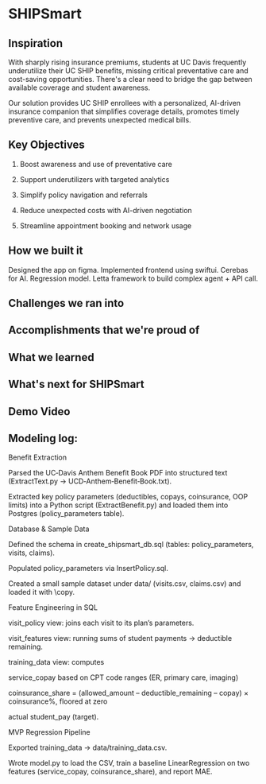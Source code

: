 # SHIPSmart

## Inspiration 

With sharply rising insurance premiums, students at UC Davis frequently underutilize their UC SHIP benefits, missing critical preventative care and cost-saving opportunities. There's a clear need to bridge the gap between available coverage and student awareness.

Our solution provides UC SHIP enrollees with a personalized, AI-driven insurance companion that simplifies coverage details, promotes timely preventive care, and prevents unexpected medical bills.

## Key Objectives

1. Boost awareness and use of preventative care

2. Support underutilizers with targeted analytics

3. Simplify policy navigation and referrals

4. Reduce unexpected costs with AI-driven negotiation

5. Streamline appointment booking and network usage

## How we built it

Designed the app on figma. Implemented frontend using swiftui. Cerebas for AI. Regression model. Letta framework to build complex agent + API call.

## Challenges we ran into

## Accomplishments that we're proud of

## What we learned

## What's next for SHIPSmart

## Demo Video


## Modeling log:

Benefit Extraction

Parsed the UC‑Davis Anthem Benefit Book PDF into structured text (ExtractText.py → UCD‑Anthem‑Benefit‑Book.txt).

Extracted key policy parameters (deductibles, copays, coinsurance, OOP limits) into a Python script (ExtractBenefit.py) and loaded them into Postgres (policy_parameters table).

Database & Sample Data

Defined the schema in create_shipsmart_db.sql (tables: policy_parameters, visits, claims).

Populated policy_parameters via InsertPolicy.sql.

Created a small sample dataset under data/ (visits.csv, claims.csv) and loaded it with \copy.

Feature Engineering in SQL

visit_policy view: joins each visit to its plan’s parameters.

visit_features view: running sums of student payments → deductible remaining.

training_data view: computes

service_copay based on CPT code ranges (ER, primary care, imaging)

coinsurance_share = (allowed_amount – deductible_remaining – copay) × coinsurance%, floored at zero

actual student_pay (target).

MVP Regression Pipeline

Exported training_data → data/training_data.csv.

Wrote model.py to load the CSV, train a baseline LinearRegression on two features (service_copay, coinsurance_share), and report MAE.



